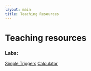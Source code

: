```yaml
---
layout: main
title: Teaching Resources
---
```


# Teaching resources

### Labs:
[Simple Triggers](./labs/simple-triggers.html)
[Calculator](./labs/calculator.html)